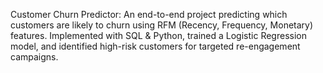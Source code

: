 Customer Churn Predictor: An end-to-end project predicting which customers are likely to churn using RFM (Recency, Frequency, Monetary) features. Implemented with SQL & Python, trained a Logistic Regression model, and identified high-risk customers for targeted re-engagement campaigns.
